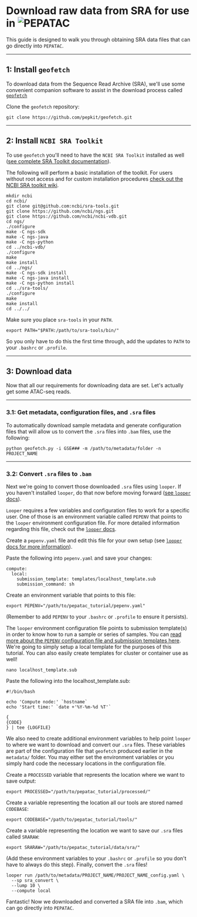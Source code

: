 # Download raw data from SRA for use in <img src="../../img/pepatac_logo_black.svg" alt="PEPATAC" class="img-fluid" style="max-height:35px; margin-top:-15px; margin-bottom:-10px">

This guide is designed to walk you through obtaining SRA data files that can go directly into `PEPATAC`.

---

## **1: Install `geofetch`**

To download data from the Sequence Read Archive (SRA), we'll use some convenient companion software to assist in the download process called [`geofetch`](https://github.com/pepkit/geofetch)

Clone the `geofetch` repository:
```
git clone https://github.com/pepkit/geofetch.git
```

---

## **2: Install `NCBI SRA Toolkit`**

To use `geofetch` you'll need to have the `NCBI SRA Toolkit` installed as well ([see complete SRA Toolkit documentation](https://github.com/ncbi/sra-tools/wiki/Building-and-Installing-from-Source)).

The following will perform a basic installation of the toolkit.  For users without root access and for custom installation procedures [check out the NCBI SRA toolkit wiki](https://github.com/ncbi/sra-tools/wiki/).
```
mkdir ncbi
cd ncbi/
git clone git@github.com:ncbi/sra-tools.git
git clone https://github.com/ncbi/ngs.git
git clone https://github.com/ncbi/ncbi-vdb.git
cd ngs/
./configure
make -C ngs-sdk
make -C ngs-java
make -C ngs-python
cd ../ncbi-vdb/
./configure
make
make install
cd ../ngs/		
make -C ngs-sdk install
make -C ngs-java install
make -C ngs-python install
cd ../sra-tools/
./configure
make
make install
cd ../../
```

Make sure you place `sra-tools` in your `PATH`.
```
export PATH="$PATH:/path/to/sra-tools/bin/"
```

So you only have to do this the first time through, add the updates to `PATH` to your `.bashrc` or `.profile`.

---

## **3: Download data**

Now that all our requirements for downloading data are set.  Let's actually get some ATAC-seq reads.

---

### **3.1: Get metadata, configuration files, and `.sra` files**

To automatically download sample metadata and generate configuration files that will allow us to convert the `.sra` files into `.bam` files, use the following:
```
python geofetch.py -i GSE### -m /path/to/metadata/folder -n PROJECT_NAME
```

---

### **3.2: Convert `.sra` files to `.bam`**

Next we're going to convert those downloaded `.sra` files using `looper`. If you haven't installed `looper`, do that now before moving forward ([see `looper` docs](https://looper.readthedocs.io/en/latest/)).

`Looper` requires a few variables and configuration files to work for a specific user. One of those is an environment variable called `PEPENV` that points to the `looper` environment configuration file. For more detailed information regarding this file, check out the [`looper` docs](https://looper.readthedocs.io/en/latest/cluster-computing.html#pepenv-overview).

Create a `pepenv.yaml` file and edit this file for your own setup (see [`looper` docs for more information](https://looper.readthedocs.io/en/latest/index.html)).

Paste the following into `pepenv.yaml` and save your changes:
```
compute:
  local:
    submission_template: templates/localhost_template.sub
    submission_command: sh
```
Create an environment variable that points to this file:
```
export PEPENV="/path/to/pepatac_tutorial/pepenv.yaml"
```
(Remember to add `PEPENV` to your `.bashrc` or `.profile` to ensure it persists).

The `looper` environment configuration file points to submission template(s) in order to know how to run a sample or series of samples.  You can [read more about the `PEPENV` configuration file and submission templates here](https://github.com/pepkit/pepenv). We're going to simply setup a local template for the purposes of this tutorial.  You can also easily create templates for cluster or container use as well!
```
nano localhost_template.sub
```
Paste the following into the localhost_template.sub:
```
#!/bin/bash

echo 'Compute node:' `hostname`
echo 'Start time:' `date +'%Y-%m-%d %T'`

{
{CODE}
} | tee {LOGFILE}
```
We also need to create additional environment variables to help point `looper` to where we want to download and convert our `.sra` files.  These variables are part of the configuration file that `geofetch` produced earlier in the `metadata/` folder. You may either set the environment variables or you simply hard code the necessary locations in the configuration file.

Create a `PROCESSED` variable that represents the location where we want to save output:
```
export PROCESSED="/path/to/pepatac_tutorial/processed/"
```
Create a variable representing the location all our tools are stored named `CODEBASE`:
```
export CODEBASE="/path/to/pepatac_tutorial/tools/"
```
Create a variable representing the location we want to save our `.sra` files called `SRARAW`:
```
export SRARAW="/path/to/pepatac_tutorial/data/sra/"
```
(Add these environment variables to your `.bashrc` or `.profile` so you don't have to always do this step).
Finally, convert the `.sra` files!
```
looper run /path/to/metadata/PROJECT_NAME/PROJECT_NAME_config.yaml \
  --sp sra_convert \
  --lump 10 \
  --compute local
```
Fantastic! Now we downloaded and converted a SRA file into `.bam`, which can go directly into `PEPATAC`.

